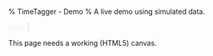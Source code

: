 % TimeTagger - Demo
% A live demo using simulated data.


<script src='utils.js'></script>
<script src='dt.js'></script>
<script src='stores.js'></script>
<script src='dialogs.js'></script>
<script src='front.js'></script>
<script src='jspdf.js'></script>
<script src='Ubuntu-C-normal.js'></script>


<script>

// Uncomment to run demo at a specific moment in time, nice for making screenshots
// var demodeltatime = dt.now() - new Date("2021-01-12T16:15:00").getTime() / 1000;
// dt.now = function() { return new Date().getTime() / 1000 - demodeltatime};

window.addEventListener("load", function() {
    if (!window.browser_supported) {return;}
    window.store = new window.stores.DemoDataStore();
    var canvas_element = document.getElementById('canvas');
    window.canvas = new window.front.TimeTaggerCanvas(canvas_element);
    var dialog = new dialogs.DemoInfoDialog(window.canvas);
    setTimeout(dialog.open, 200);
});
</script>


<!-- Force preloading the font used in the canvas -->
<span style='font-family: "Ubuntu Condensed"; color: #eee;'>demo</span>
<span class='fas' style='color: #eee;'></span>
<img id='ttlogo' alt='TimeTagger logo' src='timetagger192.png' width='2px' />

<canvas id='canvas'>This page needs a working (HTML5) canvas.</canvas>
